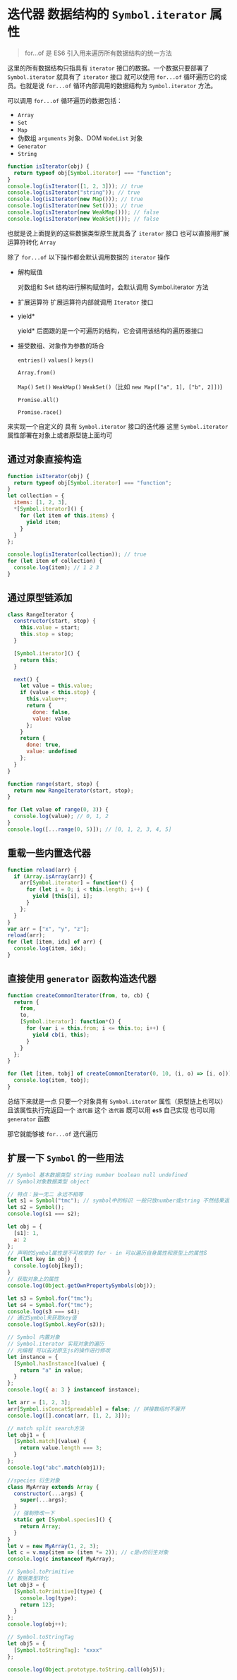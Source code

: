 # 迭代器 数据结构的 `Symbol.iterator` 属性

> for...of 是 ES6 引入用来遍历所有数据结构的统一方法

这里的所有数据结构只指具有 `iterator` 接口的数据。一个数据只要部署了 `Symbol.iterator` 就具有了 `iterator` 接口 就可以使用 `for...of` 循环遍历它的成员。也就是说 `for...of` 循环内部调用的数据结构为 `Symbol.iterator` 方法。

可以调用 `for...of` 循环遍历的数据包括：

- `Array`
- `Set`
- `Map`
- 伪数组 `arguments` 对象、DOM `NodeList` 对象
- `Generator`
- `String`

```js
function isIterator(obj) {
  return typeof obj[Symbol.iterator] === "function";
}
console.log(isIterator([1, 2, 3])); // true
console.log(isIterator("string")); // true
console.log(isIterator(new Map())); // true
console.log(isIterator(new Set())); // true
console.log(isIterator(new WeakMap())); // false
console.log(isIterator(new WeakSet())); // false
```

也就是说上面提到的这些数据类型原生就具备了 `iterator` 接口 也可以直接用扩展运算符转化 `Array`

除了 `for...of` 以下操作都会默认调用数据的 `iterator` 操作

- 解构赋值

  对数组和 Set 结构进行解构赋值时，会默认调用 Symbol.iterator 方法

- 扩展运算符
  扩展运算符内部就调用 `Iterator` 接口

- yield\*

  yield\* 后面跟的是一个可遍历的结构，它会调用该结构的遍历器接口

- 接受数组、对象作为参数的场合

  `entries()` `values()` `keys()`

  `Array.from()`

  `Map()` `Set()` `WeakMap()` `WeakSet()`（比如 `new Map(["a", 1], ["b", 2]])`)

  `Promise.all()`

  `Promise.race()`

来实现一个自定义的 具有 `Symbol.iterator` 接口的迭代器 这里 `Symbol.iterator` 属性部署在对象上或者原型链上面均可

## 通过对象直接构造

```js
function isIterator(obj) {
  return typeof obj[Symbol.iterator] === "function";
}
let collection = {
  items: [1, 2, 3],
  *[Symbol.iterator]() {
    for (let item of this.items) {
      yield item;
    }
  }
};

console.log(isIterator(collection)); // true
for (let item of collection) {
  console.log(item); // 1 2 3
}
```

## 通过原型链添加

```js
class RangeIterator {
  constructor(start, stop) {
    this.value = start;
    this.stop = stop;
  }

  [Symbol.iterator]() {
    return this;
  }

  next() {
    let value = this.value;
    if (value < this.stop) {
      this.value++;
      return {
        done: false,
        value: value
      };
    }
    return {
      done: true,
      value: undefined
    };
  }
}

function range(start, stop) {
  return new RangeIterator(start, stop);
}

for (let value of range(0, 3)) {
  console.log(value); // 0, 1, 2
}
console.log([...range(0, 5)]); // [0, 1, 2, 3, 4, 5]
```

## 重载一些内置迭代器

```js
function reload(arr) {
  if (Array.isArray(arr)) {
    arr[Symbol.iterator] = function*() {
      for (let i = 0; i < this.length; i++) {
        yield [this[i], i];
      }
    };
  }
}
var arr = ["x", "y", "z"];
reload(arr);
for (let [item, idx] of arr) {
  console.log(item, idx);
}
```

## 直接使用 `generator` 函数构造迭代器

```js
function createCommonIterator(from, to, cb) {
  return {
    from,
    to,
    [Symbol.iterator]: function*() {
      for (var i = this.from; i <= this.to; i++) {
        yield cb(i, this);
      }
    }
  };
}

for (let [item, tobj] of createCommonIterator(0, 10, (i, o) => [i, o])) {
  console.log(item, tobj);
}
```

总结下来就是一点 只要一个对象具有 `Symbol.iterator` 属性（原型链上也可以）
且该属性执行完返回一个 `迭代器` 这个 `迭代器` 既可以用 **`es5`** 自己实现 也可以用 `generator` 函数

那它就能够被 `for...of` 迭代遍历

## 扩展一下 `Symbol` 的一些用法

```js
// Symbol 基本数据类型 string number boolean null undefined
// Symbol对象数据类型 object

// 特点：独一无二 永远不相等
let s1 = Symbol("tmc"); // symbol中的标识 一般只放number或string 不然结果返回Symbol([object Object])
let s2 = Symbol();
console.log(s1 === s2);

let obj = {
  [s1]: 1,
  a: 2
};
// 声明的Symbol属性是不可枚举的 for - in 可以遍历自身属性和原型上的属性ß
for (let key in obj) {
  console.log(obj[key]);
}
// 获取对象上的属性
console.log(Object.getOwnPropertySymbols(obj));

let s3 = Symbol.for("tmc");
let s4 = Symbol.for("tmc");
console.log(s3 === s4);
// 通过Symbol来获取key值
console.log(Symbol.keyFor(s3));

// Symbol 内置对象
// Symbol.iterator 实现对象的遍历
// 元编程 可以去对原生js的操作进行修改
let instance = {
  [Symbol.hasInstance](value) {
    return "a" in value;
  }
};
console.log({ a: 3 } instanceof instance);

let arr = [1, 2, 3];
arr[Symbol.isConcatSpreadable] = false; // 拼接数组时不展开
console.log([].concat(arr, [1, 2, 3]));

// match split search方法
let obj1 = {
  [Symbol.match](value) {
    return value.length === 3;
  }
};
console.log("abc".match(obj1));

//species 衍生对象
class MyArray extends Array {
  constructor(...args) {
    super(...args);
  }
  // 强制修改一下
  static get [Symbol.species]() {
    return Array;
  }
}
let v = new MyArray(1, 2, 3);
let c = v.map(item => (item *= 2)); // c是v的衍生对象
console.log(c instanceof MyArray);

// Symbol.toPrimitive
// 数据类型转化
let obj3 = {
  [Symbol.toPrimitive](type) {
    console.log(type);
    return 123;
  }
};
console.log(obj++);

// Symbol.toStringTag
let obj5 = {
  [Symbol.toStringTag]: "xxxx"
};

console.log(Object.prototype.toString.call(obj5));
```
